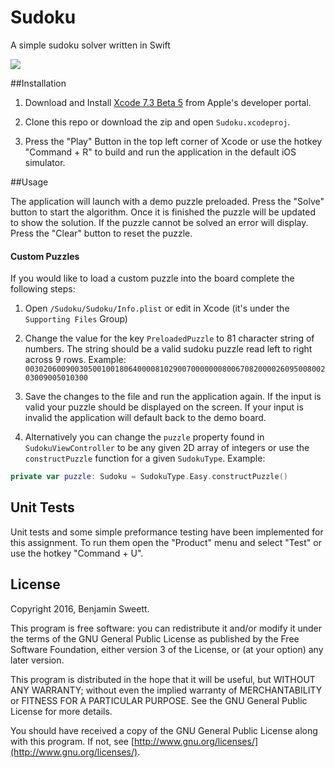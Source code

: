 # Sudoku
A simple sudoku solver written in Swift

![](https://travis-ci.org/venom889/Sudoku.svg?branch=master)

##Installation

1. Download and Install [Xcode 7.3 Beta 5](https://developer.apple.com/services-account/download?path=/Developer_Tools/Xcode_7.3_beta_5/Xcode_7.3_beta_5.dmg) from Apple's developer portal.

2. Clone this repo or download the zip and open ``Sudoku.xcodeproj``.

3. Press the "Play" Button in the top left corner of Xcode or use the hotkey "Command + R" to build and run the application in the default iOS simulator.

##Usage

The application will launch with a demo puzzle preloaded. Press the "Solve" button to start the algorithm. Once it is finished the puzzle will be updated to show the solution. If the puzzle cannot be solved an error will display. Press the "Clear" button to reset the puzzle. 

#### Custom Puzzles

If you would like to load a custom puzzle into the board complete the following steps:

1. Open ``/Sudoku/Sudoku/Info.plist`` or edit in Xcode (it's under the ``Supporting Files`` Group)

2. Change the value for the key ``PreloadedPuzzle`` to 81 character string of numbers. The string should be a valid sudoku puzzle read left to right across 9 rows. Example:
``003020600900305001001806400008102900700000008006708200002609500800203009005010300``

3. Save the changes to the file and run the application again. If the input is valid your puzzle should be displayed on the screen. If your input is invalid the application will default back to the demo board.
4. Alternatively you can change the ``puzzle`` property found in ``SudokuViewController`` to be any given 2D array of integers or use the ``constructPuzzle`` function for a given ``SudokuType``. 
Example:  
 
~~~swift
private var puzzle: Sudoku = SudokuType.Easy.constructPuzzle()
~~~

## Unit Tests

Unit tests and some simple preformance testing have been implemented for this assignment. To run them open the "Product" menu and select "Test" or use the hotkey "Command + U".

## License

Copyright 2016, Benjamin Sweett.

This program is free software: you can redistribute it and/or modify it under the terms of the GNU General Public License as published by the Free Software Foundation, either version 3 of the License, or (at your option) any later version.

This program is distributed in the hope that it will be useful, but WITHOUT ANY WARRANTY; without even the implied warranty of MERCHANTABILITY or FITNESS FOR A PARTICULAR PURPOSE. See the GNU General Public License for more details.

You should have received a copy of the GNU General Public License along with this program. If not, see [http://www.gnu.org/licenses/](http://www.gnu.org/licenses/).